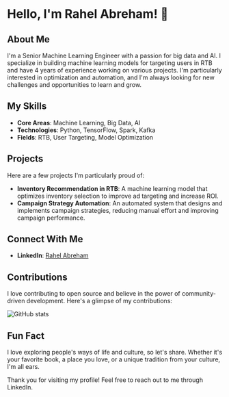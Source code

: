 # Hello, I'm Rahel Abreham! 👋

## About Me
I'm a Senior Machine Learning Engineer with a passion for big data and AI. I specialize in building machine learning models for targeting users in RTB and have 4 years of experience working on various projects. I'm particularly interested in optimization and automation, and I'm always looking for new challenges and opportunities to learn and grow.

## My Skills
- **Core Areas**: Machine Learning, Big Data, AI
- **Technologies**: Python, TensorFlow, Spark, Kafka
- **Fields**: RTB, User Targeting, Model Optimization

## Projects
Here are a few projects I'm particularly proud of:

- **Inventory Recommendation in RTB**: A machine learning model that optimizes inventory selection to improve ad targeting and increase ROI.
- **Campaign Strategy Automation**: An automated system that designs and implements campaign strategies, reducing manual effort and improving campaign performance.

## Connect With Me
- **LinkedIn**: [Rahel Abreham](https://www.linkedin.com/in/rahel-abreham-59a29a191/)

## Contributions
I love contributing to open source and believe in the power of community-driven development. Here's a glimpse of my contributions:

![GitHub stats](https://github-readme-stats.vercel.app/api?username=RahelWg&show_icons=true&isocalendar.duration=full-year)

## Fun Fact
I love exploring people's ways of life and culture, so let's share. Whether it's your favorite book, a place you love, or a unique tradition from your culture, I'm all ears.

Thank you for visiting my profile! Feel free to reach out to me through LinkedIn.
